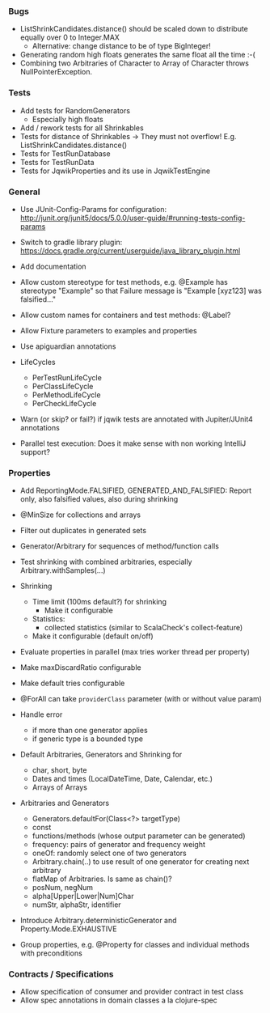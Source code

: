 ### Bugs

- ListShrinkCandidates.distance() should be scaled down to distribute equally over 0 to Integer.MAX
  - Alternative: change distance to be of type BigInteger!
- Generating random high floats generates the same float all the time :-( 
- Combining two Arbitraries of Character to Array of Character
  throws NullPointerException.
  
### Tests

- Add tests for RandomGenerators
  - Especially high floats
- Add / rework tests for all Shrinkables
- Tests for distance of Shrinkables -> They must not overflow! E.g. ListShrinkCandidates.distance()
- Tests for TestRunDatabase
- Tests for TestRunData
- Tests for JqwikProperties and its use in JqwikTestEngine

### General

- Use JUnit-Config-Params for configuration:
  http://junit.org/junit5/docs/5.0.0/user-guide/#running-tests-config-params

- Switch to gradle library plugin: 
  https://docs.gradle.org/current/userguide/java_library_plugin.html

- Add documentation

- Allow custom stereotype for test methods, e.g. @Example has stereotype "Example" 
  so that Failure message is "Example [xyz123] was falsified..."

- Allow custom names for containers and test methods: @Label?

- Allow Fixture parameters to examples and properties

- Use apiguardian annotations

- LifeCycles
  - PerTestRunLifeCycle
  - PerClassLifeCycle
  - PerMethodLifeCycle
  - PerCheckLifeCycle

- Warn (or skip? or fail?) if jqwik tests are annotated with Jupiter/JUnit4 annotations

- Parallel test execution: Does it make sense with non working IntelliJ support?

### Properties

- Add ReportingMode.FALSIFIED, GENERATED_AND_FALSIFIED: Report only, also falsified values, also during shrinking

- @MinSize for collections and arrays

- Filter out duplicates in generated sets

- Generator/Arbitrary for sequences of method/function calls 

- Test shrinking with combined arbitraries, especially Arbitrary.withSamples(...)

- Shrinking
  - Time limit (100ms default?) for shrinking
    - Make it configurable
  - Statistics:
    - collected statistics (similar to ScalaCheck's collect-feature)
  - Make it configurable (default on/off)

- Evaluate properties in parallel (max tries worker thread per property)

- Make maxDiscardRatio configurable

- Make default tries configurable

- @ForAll can take `providerClass` parameter (with or without value param)

- Handle error
  - if more than one generator applies
  - if generic type is a bounded type

- Default Arbitraries, Generators and Shrinking for
  - char, short, byte
  - Dates and times (LocalDateTime, Date, Calendar, etc.)
  - Arrays of Arrays

- Arbitraries and Generators
  - Generators.defaultFor(Class<?> targetType)
  - const
  - functions/methods (whose output parameter can be generated)
  - frequency: pairs of generator and frequency weight
  - oneOf: randomly select one of two generators
  - Arbitrary.chain(..) to use result of one generator for creating next arbitrary
  - flatMap of Arbitraries. Is same as chain()?
  - posNum, negNum
  - alpha[Upper|Lower|Num]Char
  - numStr, alphaStr, identifier

- Introduce Arbitrary.deterministicGenerator and Property.Mode.EXHAUSTIVE

- Group properties, e.g. @Property for classes and individual methods with preconditions

### Contracts / Specifications

- Allow specification of consumer and provider contract in test class
- Allow spec annotations in domain classes a la clojure-spec
